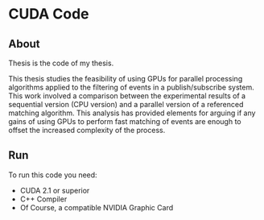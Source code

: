 # CUDA Code

## About

Thesis is the code of my thesis.

This thesis studies the feasibility of using GPUs for parallel processing algorithms applied to the filtering of events in a publish/subscribe system. This work involved a comparison between the experimental results of a sequential version (CPU version) and a parallel version of a referenced matching algorithm. This analysis has provided elements for arguing if any gains of using GPUs to perform fast matching of events are enough to offset the increased complexity of the process.

## Run
To run this code you need:

* CUDA 2.1 or superior
* C++ Compiler
* Of Course, a compatible NVIDIA Graphic Card
